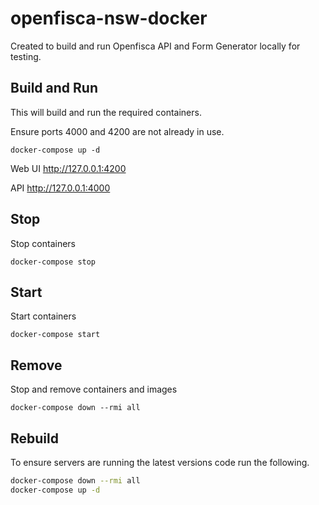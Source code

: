 # openfisca-nsw-docker

Created to build and run Openfisca API and Form Generator locally for testing.

## Build and Run

This will build and run the required containers.

Ensure ports 4000 and 4200 are not already in use.

`docker-compose up -d`

Web UI <http://127.0.0.1:4200>

API <http://127.0.0.1:4000>

## Stop

Stop containers

`docker-compose stop`

## Start

Start containers

`docker-compose start`

## Remove

Stop and remove containers and images

`docker-compose down --rmi all`

## Rebuild

To ensure servers are running the latest versions code run the following.

```bash
docker-compose down --rmi all
docker-compose up -d
```

